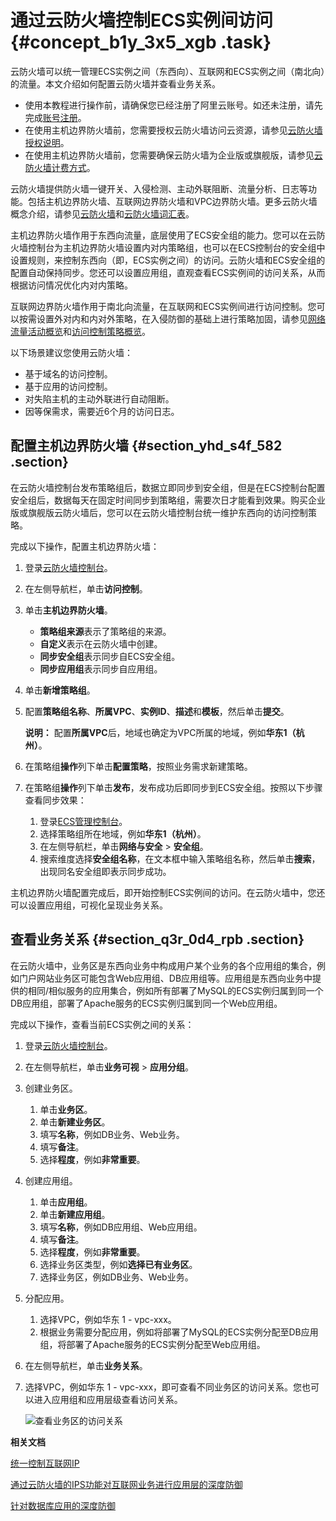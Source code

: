 # 通过云防火墙控制ECS实例间访问 {#concept_b1y_3x5_xgb .task}

云防火墙可以统一管理ECS实例之间（东西向）、互联网和ECS实例之间（南北向）的流量。本文介绍如何配置云防火墙并查看业务关系。

-   使用本教程进行操作前，请确保您已经注册了阿里云账号。如还未注册，请先完成[账号注册](https://account.aliyun.com/register/register.htm?)。
-   在使用主机边界防火墙前，您需要授权云防火墙访问云资源，请参见[云防火墙授权说明](../../../../../cn.zh-CN/云防火墙控制台概览/云防火墙授权说明.md#)。
-   在使用主机边界防火墙前，您需要确保云防火墙为企业版或旗舰版，请参见[云防火墙计费方式](../../../../../cn.zh-CN/产品定价/计费方式.md#)。

云防火墙提供防火墙一键开关、入侵检测、主动外联阻断、流量分析、日志等功能。包括主机边界防火墙、互联网边界防火墙和VPC边界防火墙。更多云防火墙概念介绍，请参见[云防火墙](https://www.aliyun.com/product/cfw)和[云防火墙词汇表](../../../../../cn.zh-CN/产品简介/云防火墙词汇表.md#)。

主机边界防火墙作用于东西向流量，底层使用了ECS安全组的能力。您可以在云防火墙控制台为主机边界防火墙设置内对内策略组，也可以在ECS控制台的安全组中设置规则，来控制东西向（即，ECS实例之间）的访问。云防火墙和ECS安全组的配置自动保持同步。您还可以设置应用组，直观查看ECS实例间的访问关系，从而根据访问情况优化内对内策略。

互联网边界防火墙作用于南北向流量，在互联网和ECS实例间进行访问控制。您可以按需设置外对内和内对外策略，在入侵防御的基础上进行策略加固，请参见[网络流量活动概览](../../../../../cn.zh-CN/网络流量分析/云防火墙网络流量活动概览.md#)和[访问控制策略概览](../../../../../cn.zh-CN/安全策略/访问控制策略总览.md#)。

以下场景建议您使用云防火墙：

-   基于域名的访问控制。
-   基于应用的访问控制。
-   对失陷主机的主动外联进行自动阻断。
-   因等保需求，需要近6个月的访问日志。

## 配置主机边界防火墙 {#section_yhd_s4f_582 .section}

在云防火墙控制台发布策略组后，数据立即同步到安全组，但是在ECS控制台配置安全组后，数据每天在固定时间同步到策略组，需要次日才能看到效果。购买企业版或旗舰版云防火墙后，您可以在云防火墙控制台统一维护东西向的访问控制策略。

完成以下操作，配置主机边界防火墙：

1.  登录[云防火墙控制台](https://yundun.console.aliyun.com/?spm=a2c4g.11186623.2.13.37066dc4wWf3G5&p=cfwnext#overview)。
2.  在左侧导航栏，单击**访问控制**。
3.  单击**主机边界防火墙**。 
    -   **策略组来源**表示了策略组的来源。
    -   **自定义**表示在云防火墙中创建。
    -   **同步安全组**表示同步自ECS安全组。
    -   **同步应用组**表示同步自应用组。
4.  单击**新增策略组**。
5.  配置**策略组名称**、**所属VPC**、**实例ID**、**描述**和**模板**，然后单击**提交**。 

    **说明：** 配置**所属VPC**后，地域也确定为VPC所属的地域，例如**华东1（杭州）**。

6.  在策略组**操作**列下单击**配置策略**，按照业务需求新建策略。
7.  在策略组**操作**列下单击**发布**，发布成功后即同步到ECS安全组。按照以下步骤查看同步效果： 
    1.  登录[ECS管理控制台](https://ecs.console.aliyun.com/)。
    2.  选择策略组所在地域，例如**华东1（杭州）**。
    3.  在左侧导航栏，单击**网络与安全** \> **安全组**。
    4.  搜索维度选择**安全组名称**，在文本框中输入策略组名称，然后单击**搜索**，出现同名安全组即表示同步成功。

主机边界防火墙配置完成后，即开始控制ECS实例间的访问。在云防火墙中，您还可以设置应用组，可视化呈现业务关系。

## 查看业务关系 {#section_q3r_0d4_rpb .section}

在云防火墙中，业务区是东西向业务中构成用户某个业务的各个应用组的集合，例如门户网站业务区可能包含Web应用组、DB应用组等。应用组是东西向业务中提供的相同/相似服务的应用集合，例如所有部署了MySQL的ECS实例归属到同一个DB应用组，部署了Apache服务的ECS实例归属到同一个Web应用组。

完成以下操作，查看当前ECS实例之间的关系：

1.  登录[云防火墙控制台](https://yundun.console.aliyun.com/?spm=a2c4g.11186623.2.13.37066dc4wWf3G5&p=cfwnext#overview)。
2.  在左侧导航栏，单击**业务可视** \> **应用分组**。
3.  创建业务区。 
    1.  单击**业务区**。
    2.  单击**新建业务区**。
    3.  填写**名称**，例如DB业务、Web业务。
    4.  填写**备注**。
    5.  选择**程度**，例如**非常重要**。
4.  创建应用组。 
    1.  单击**应用组**。
    2.  单击**新建应用组**。
    3.  填写**名称**，例如DB应用组、Web应用组。
    4.  填写**备注**。
    5.  选择**程度**，例如**非常重要**。
    6.  选择业务区类型，例如**选择已有业务区**。
    7.  选择业务区，例如DB业务、Web业务。
5.  分配应用。 
    1.  选择VPC，例如华东 1 - vpc-xxx。
    2.  根据业务需要分配应用，例如将部署了MySQL的ECS实例分配至DB应用组，将部署了Apache服务的ECS实例分配至Web应用组。
6.  在左侧导航栏，单击**业务关系**。
7.  选择VPC，例如华东 1 - vpc-xxx，即可查看不同业务区的访问关系。您也可以进入应用组和应用层级查看访问关系。 

    ![查看业务区的访问关系](http://static-aliyun-doc.oss-cn-hangzhou.aliyuncs.com/assets/img/133793/156644367440632_zh-CN.png)


**相关文档**  


[统一控制互联网IP](https://help.aliyun.com/document_detail/102385.html?spm=a2c4g.11186623.6.590.3eee16648wcaui)

[通过云防火墙的IPS功能对互联网业务进行应用层的深度防御](https://help.aliyun.com/document_detail/91253.html?spm=a2c4g.11174283.6.586.6e1968185JfZVQ)

[针对数据库应用的深度防御](https://help.aliyun.com/document_detail/94198.html?spm=a2c4g.11186623.6.587.14862f75BrJ6fO)

